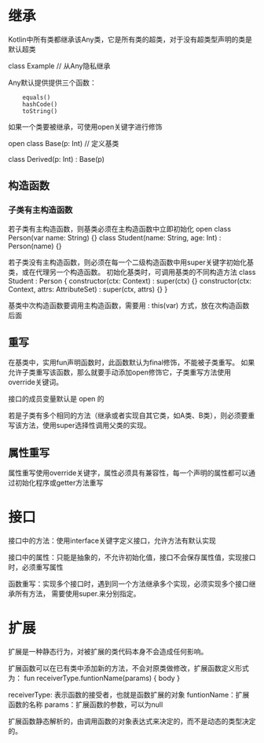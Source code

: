 # 继承

Kotlin中所有类都继承该Any类，它是所有类的超类，对于没有超类型声明的类是默认超类

class Example // 从Any隐私继承

Any默认提供提供三个函数：


```
    equals()
    hashCode()
    toString() 

```

如果一个类要被继承，可使用open关键字进行修饰

open class Base(p: Int) // 定义基类

class Derived(p: Int) : Base(p)


## 构造函数

### 子类有主构造函数

若子类有主构造函数，则基类必须在主构造函数中立即初始化
open class Person(var name: String) {}
class Student(name: String, age: Int) : Person(name) {}

若子类没有主构造函数，则必须在每一个二级构造函数中用super关键字初始化基类，或在代理另一个构造函数。
初始化基类时，可调用基类的不同构造方法
class Student : Person {
    constructor(ctx: Context) : super(ctx) {}
    constructor(ctx: Context, attrs: AttributeSet) : super(ctx, attrs) {}
}

基类中次构造函数要调用主构造函数，需要用 : this(var) 方式，放在次构造函数后面


## 重写

在基类中，实用fun声明函数时，此函数默认为final修饰，不能被子类重写。
如果允许子类重写该函数，那么就要手动添加open修饰它，子类重写方法使用override关键词。

接口的成员变量默认是 open 的

若是子类有多个相同的方法（继承或者实现自其它类，如A类、B类），则必须要重写该方法，使用super选择性调用父类的实现。

## 属性重写

属性重写使用override关键字，属性必须具有兼容性，每一个声明的属性都可以通过初始化程序或getter方法重写


# 接口

接口中的方法：使用interface关键字定义接口，允许方法有默认实现

接口中的属性：只能是抽象的，不允许初始化值，接口不会保存属性值，实现接口时，必须重写属性

函数重写：实现多个接口时，遇到同一个方法继承多个实现，必须实现多个接口继承所有方法，
需要使用super<interface>.来分别指定。


# 扩展

扩展是一种静态行为，对被扩展的类代码本身不会造成任何影响。

扩展函数可以在已有类中添加新的方法，不会对原类做修改，扩展函数定义形式为：
fun receiverType.funtionName(params) {
    body
}

receiverType: 表示函数的接受者，也就是函数扩展的对象
funtionName：扩展函数的名称
params：扩展函数的参数，可以为null

扩展函数静态解析的，由调用函数的对象表达式来决定的，而不是动态的类型决定的。


